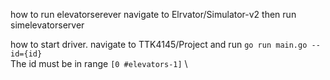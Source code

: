 how to run elevatorserever 
navigate to Elrvator/Simulator-v2
then run simelevatorserver

how to start driver. 
navigate to TTK4145/Project and run `go run main.go --id={id}` \
The id must be in range `[0 #elevators-1]` \

